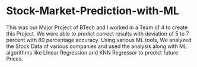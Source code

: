 # Stock-Market-Prediction-with-ML
This was our Major Project of BTech and I worked in a Team of 4 to create this Project. We were able to predict correct results with deviation of 5 to 7 percent with 80 percentage accuracy. 
Using various ML tools, We analyzed the Stock Data of various companies and used the analysis along with ML algorithms like LInear Regression and KNN Regressor to predict future Prices.
